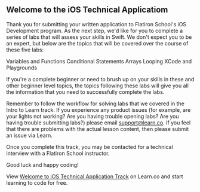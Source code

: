 ## Welcome to the iOS Technical Applicatiom 

Thank you for submitting your written application to Flatiron School's iOS Development program. As the next step, we'd like for you to complete a series of labs that will assess your skills in Swift. We don't expect you to be an expert, but below are the topics that will be covered over the course of these five labs:

Variables and Functions
Conditional Statements
Arrays
Looping
XCode and Playgrounds

If you're a complete beginner or need to brush up on your skills in these and other beginner level topics, the topics following these labs will give you all the information that you need to successfully complete the labs. 

Remember to follow the workflow for solving labs that we covered in the Intro to Learn track. If you experience any product issues (for example, are your lights not working? Are you having trouble opening labs? Are you having trouble submitting labs?) please email support@learn.co. If you feel that there are problems with the actual lesson content, then please submit an issue via Learn.

Once you complete this track, you may be contacted for a technical interview with a Flatiron School instructor.

Good luck and happy coding!

<p class='util--hide'>View <a href='https://learn.co/lessons/welcome-to-ios-technical-application-track'>Welcome to iOS Technical Application Track</a> on Learn.co and start learning to code for free.</p>
